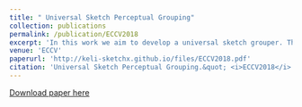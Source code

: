 ```yaml
---
title: " Universal Sketch Perceptual Grouping"
collection: publications
permalink: /publication/ECCV2018
excerpt: 'In this work we aim to develop a universal sketch grouper. That is, a grouper that can be applied to sketches of any category in any domain to group constituent strokes/segments into semantically meaningful object parts. Meanwhile, we contribute the largest sketch perceptual grouping (SPG) dataset to date, consisting of 20, 000 unique sketches evenly distributed over 25 object categories.'
venue: 'ECCV'
paperurl: 'http://keli-sketchx.github.io/files/ECCV2018.pdf'
citation: 'Universal Sketch Perceptual Grouping.&quot; <i>ECCV2018</i>.'
---
```


[Download paper here](http://keli-sketchx.github.io/files/ECCV2018.pdf)
